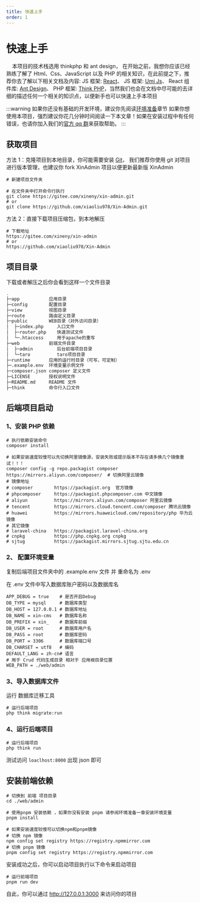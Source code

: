 ```yaml
---
title: 快速上手
order: 1
---
```


# 快速上手

&nbsp;&nbsp;&nbsp;&nbsp;本项目的技术栈选用 thinkphp 和 ant design， 在开始之前，我想你应该已经熟练了解了 Html、Css、JavaScript 以及 PHP 的相关知识，在此前提之下，推荐你去了解以下相关文档及内容:
JS 框架: <a href="https://react.docschina.org/" target="_blank" rel="noreferrer">React</a>、
JS 框架: <a href="https://umijs.org/" target="_blank" rel="noreferrer">Umi Js</a>、
React 组件库: <a href="https://ant.design/index-cn/" target="_blank" rel="noreferrer">Ant Design</a>、
PHP 框架: <a href="https://doc.thinkphp.cn/" target="_blank" rel="noreferrer">Think PHP</a>，当然我们也会在文档中尽可能的去详细的描述任何一个相关的知识点，以便新手也可以快速上手本项目

:::warning
如果你还没有基础的开发环境，建议你先阅读[环境准备](/doc/dev)章节
如果你想使用本项目，强烈建议你花几分钟时间阅读一下本文章！如果在安装过程中有任何错误，也请你加入我们的[官方 qq 群](/introduce/author#联系我)来获取帮助。
:::

## 获取项目

方法 1：克隆项目到本地目录，你可能需要安装 <a href="https://git-scm.com/book/zh/v2/%E8%B5%B7%E6%AD%A5-%E5%AE%89%E8%A3%85-Git" target="_blank" rel="noreferrer">Git</a>，
我们推荐你使用 git 对项目进行版本管理，也建议你 fork XinAdmin 项目以便更新最新版 XinAdmin

```shell
# 新建项目文件夹

# 在文件夹中打开命令行执行
git clone https://gitee.com/xineny/xin-admin.git
# or
git clone https://github.com/xiaoliu978/Xin-Admin.git

```

方法 2：直接下载项目压缩包，到本地解压

```shell
# 下载地址
https://gitee.com/xineny/xin-admin
# or
https://github.com/xiaoliu978/Xin-Admin
```

## 项目目录

下载或者解压之后你会看到这样一个文件目录

```bash
.
├─app           应用目录
├─config        配置目录
├─view          视图目录
├─route         路由定义目录
├─public        WEB目录（对外访问目录）
│  ├─index.php     入口文件
│  ├─router.php    快速测试文件
│  └─.htaccess     用于apache的重写
├─web           前端文件目录
│  ├─admin         后台前端项目目录
│  └─taro          taro项目目录
├─runtime       应用的运行时目录（可写，可定制）
├─.example.env  环境变量示例文件
├─composer.json composer 定义文件
├─LICENSE       授权说明文件
├─README.md     README 文件
├─think         命令行入口文件
```

## 后端项目启动

### 1、安装 PHP 依赖

```shell
# 执行依赖安装命令
composer install

# 如果安装速度较慢可以先切换阿里镜像源，安装失败或提示版本不存在请多换几个镜像重试！！！
composer config -g repo.packagist composer https://mirrors.aliyun.com/composer/  # 切换阿里云镜像
# 镜像地址
# composer        https://packagist.org  官方镜像
# phpcomposer     https://packagist.phpcomposer.com 中文镜像
# aliyun          https://mirrors.aliyun.com/composer 阿里云镜像
# tencent         https://mirrors.cloud.tencent.com/composer 腾讯云镜像
# huawei          https://mirrors.huaweicloud.com/repository/php 华为云镜像
# 其它镜像
# laravel-china   https://packagist.laravel-china.org
# cnpkg           https://php.cnpkg.org cnpkg
# sjtug           https://packagist.mirrors.sjtug.sjtu.edu.cn
```

### 2、 配置环境变量

复制后端项目文件夹中的 .example.env 文件 并 重命名为 .env

在 .env 文件中写入数据库账户密码以及数据库名

```text
APP_DEBUG = true    # 是否开启Debug
DB_TYPE = mysql     # 数据库类型
DB_HOST = 127.0.0.1 # 数据库地址
DB_NAME = xin-cms   # 数据库名称
DB_PREFIX = xin_    # 数据库前缀
DB_USER = root      # 数据库用户名
DB_PASS = root      # 数据库密码
DB_PORT = 3306      # 数据库端口号
DB_CHARSET = utf8   # 编码
DEFAULT_LANG = zh-cn# 语言
# 用于 Crud 代码生成目录 相对于 应用根目录位置
WEB_PATH = ./web/admin
```

### 3、导入数据库文件

运行 数据库迁移工具

```shell
# 运行后端项目
php think migrate:run
```

### 4、运行后端项目

```shell
# 运行后端项目
php think run
```

测试访问 `loaclhost:8000` 出现 json 即可

## 安装前端依赖

```shell
# 切换到 前端 项目目录
cd ./web/admin

# 使用pnpm 安装依赖 ，如果你没有安装 pnpm 请参阅环境准备一章安装环境变量
pnpm install

# 如果安装速度较慢可以切换npm和pnpm镜像
# 切换 npm 镜像
npm config set registry https://registry.npmmirror.com
# 切换 pnpm 镜像
pnpm config set registry https://registry.npmmirror.com
```

安装成功之后，你可以启动项目执行以下命令来启动项目

```shell
# 运行前端项目
pnpm run dev

```

自此，你可以通过 http://127.0.0.1:3000 来访问你的项目
